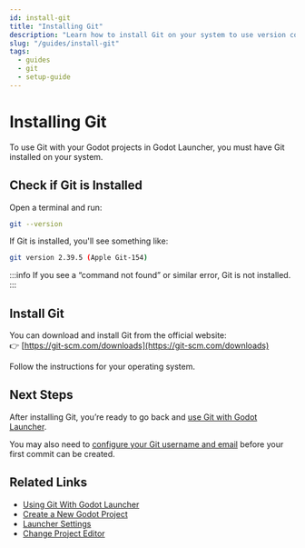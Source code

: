 ```yaml
---
id: install-git
title: "Installing Git"
description: "Learn how to install Git on your system to use version control with Godot Launcher."
slug: "/guides/install-git"
tags:
  - guides
  - git
  - setup-guide
---
```


# Installing Git

To use Git with your Godot projects in Godot Launcher, you must have Git installed on your system.

## Check if Git is Installed

Open a terminal and run:

~~~bash
git --version
~~~

If Git is installed, you'll see something like:

~~~bash
git version 2.39.5 (Apple Git-154)
~~~

:::info
If you see a “command not found” or similar error, Git is not installed.
:::

## Install Git

You can download and install Git from the official website:  
👉 [https://git-scm.com/downloads](https://git-scm.com/downloads)

Follow the instructions for your operating system.

## Next Steps

After installing Git, you’re ready to go back and [use Git with Godot Launcher](/guides/using-git-with-godot-launcher).

You may also need to [configure your Git username and email](/guides/using-git-with-godot-launcher#git-user-not-configured) before your first commit can be created.


## Related Links

- [Using Git With Godot Launcher](/guides/using-git)
- [Create a New Godot Project](/getting-started/create-project)
- [Launcher Settings](/getting-started/launcher-settings)
- [Change Project Editor](/guides/change-project-editor)
